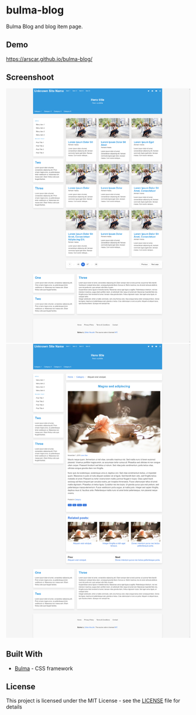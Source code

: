 # bulma-blog
Bulma Blog and blog item page.

## Demo

https://arscar.github.io/bulma-blog/

## Screenshoot

![Screenshoot](blog-full.png)
![Screenshoot2](blog-item-full.png)


## Built With

* [Bulma](https://bulma.io/) - CSS framework

## License

This project is licensed under the MIT License - see the [LICENSE](LICENSE) file for details
